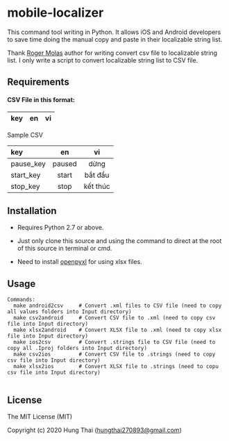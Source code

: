 # mobile-localizer
This command tool writing in Python. It allows iOS and Android developers to save time doing the manual copy and paste in their localizable string list.

Thank [Roger Molas](https://github.com/rogermolas/csv-localizer) author for writing convert csv file to localizable string list. I only write a script to convert localizable string list to CSV file.

## Requirements
#### CSV File in this format:
| key| en| vi |
| :------|:-------------:|:-------------:|

Sample CSV

| key| en| vi |
| :------|:-------------:|:-------------:|
|pause_key |paused | dừng |
|start_key |start| bắt đầu |
|stop_key | stop |kết thúc |

## Installation
- Requires Python 2.7 or above.

- Just only clone this source and using the command to direct at the root of this source in terminal or cmd.

- Need to install [openpyxl](https://openpyxl.readthedocs.io) for using xlsx files.

## Usage
```
Commands:
  make android2csv     # Convert .xml files to CSV file (need to copy all values folders into Input directory)
  make csv2android     # Convert CSV file to .xml (need to copy csv file into Input directory)
  make xlsx2android    # Convert XLSX file to .xml (need to copy xlsx file into Input directory)
  make ios2csv         # Convert .strings file to CSV file (need to copy all .Iproj folders into Input directory)
  make csv2ios         # Convert CSV file to .strings (need to copy csv file into Input directory)
  make xlsx2ios        # Convert XLSX file to .strings (need to copu csv file into Input directory)
  
```

## License

The MIT License (MIT)

Copyright (c) 2020 Hung Thai (hungthai270893@gmail.com)
